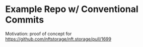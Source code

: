 # Example Repo w/ Conventional Commits

Motivation: proof of concept for https://github.com/nftstorage/nft.storage/pull/1699

